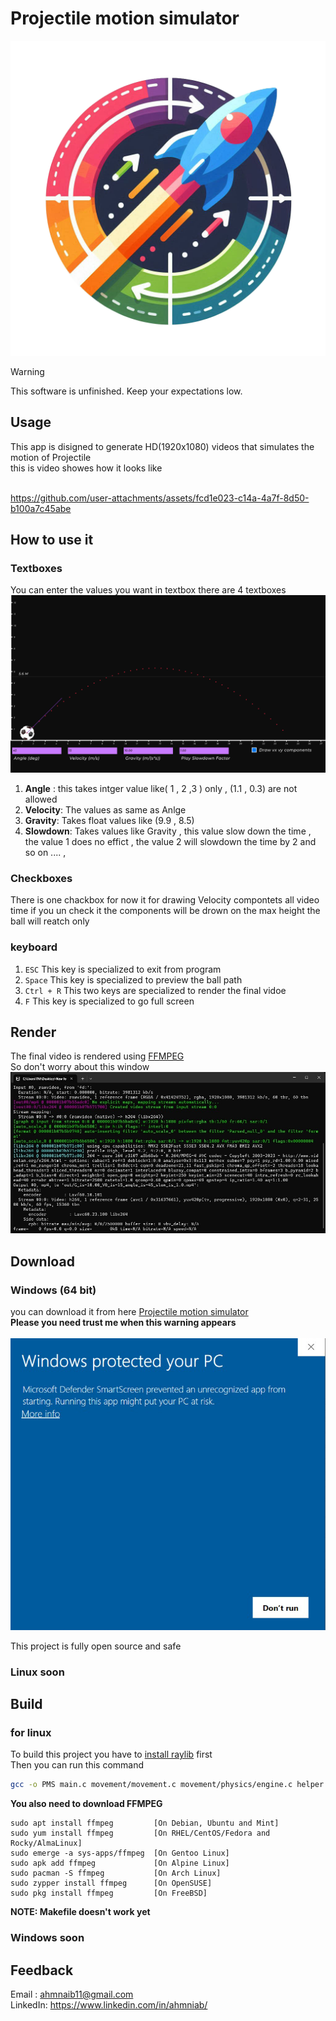 # Projectile motion simulator

<p align=center>
  <img src="./assets\imgs\logo.png">
</p>

> [!WARNING]
> This software is unfinished. Keep your expectations low.

## Usage
This app is disigned to generate HD(1920x1080) videos that simulates the motion of Projectile
</br>
this is video showes how it looks like
</br>
</br>



https://github.com/user-attachments/assets/fcd1e023-c14a-4a7f-8d50-b100a7c45abe



## How to use it
### Textboxes
You can enter the values you want in textbox there are 4 textboxes
![img](./assets/imgs/Screenshot.png)
<ol>
    <li> 
        <strong>Angle</strong>
        : this takes intger value like( 1 , 2 ,3 ) only , (1.1 , 0.3) are not allowed
     </li>
    <li>
        <strong>Velocity</strong>: 
        The values as same as Anlge
    </li>
    <li>
        <strong>Gravity</strong>:
        Takes float values like (9.9 , 8.5)
    </li>
    <li>
        <strong>Slowdown</strong>:
        Takes values like Gravity , this value slow down the time , the value 1 does no effict , the value 2 will slowdown the time by 2 and so on .... ,
    </li>
    
</ol>

### Checkboxes
There is one chackbox for now it for drawing Velocity compontets all video time if you un check it the components will be drown on the max height the ball will reatch only
### keyboard
<ol>
    <li>
        <code>ESC</code> This key is specialized to exit from program
    </li>
    <li>
        <code>Space</code> This key is specialized to preview the ball path  
    </li>
    <li>
        <code>Ctrl + R</code> This two keys are specialized to render the final vidoe 
    </li>
    <li>
        <code>F</code> This key is specialized to go full screen  
    </li>
    
</ol>

## Render
The final video is rendered using [FFMPEG](https://www.ffmpeg.org/about.html)</br>
So don't worry about this window
![ffmpeg](./assets/imgs/ffmpeg.jpg)

## Download 
### Windows (64 bit)
you can download it from here [Projectile motion simulator ](https://github.com/ahmniab/Projectile-motion-simulator/releases/tag/win64-1)
</br>
**Please you need trust me when this warning appears** </br></br>
![warning](./assets/imgs/win_warning.png)</br>

This project is fully open source and safe

### Linux soon

## Build
### for linux
To build this project you have to [install raylib](https://github.com/raysan5/raylib/wiki/Working-on-GNU-Linux) first </br>
Then you can run this command 
```bash
gcc -o PMS main.c movement/movement.c movement/physics/engine.c helper.c objs/ball.c objs/values_board.c controles/text_box.c controles/controles.c objs/angle_arrow.c movement/timer.c movement/queue/queue.c ffmpeg_windows.c controles/checkbox.c -lraylib -lGL -lm -lpthread -ldl -lrt -lX11
```
**You also need to download FFMPEG**
```
sudo apt install ffmpeg         [On Debian, Ubuntu and Mint]
sudo yum install ffmpeg         [On RHEL/CentOS/Fedora and Rocky/AlmaLinux]
sudo emerge -a sys-apps/ffmpeg  [On Gentoo Linux]
sudo apk add ffmpeg             [On Alpine Linux]
sudo pacman -S ffmpeg           [On Arch Linux]
sudo zypper install ffmpeg      [On OpenSUSE]    
sudo pkg install ffmpeg         [On FreeBSD]
```
**NOTE: Makefile doesn't work yet**
### Windows soon

## Feedback
Email : ahmnaib11@gmail.com </br>
LinkedIn: https://www.linkedin.com/in/ahmniab/
